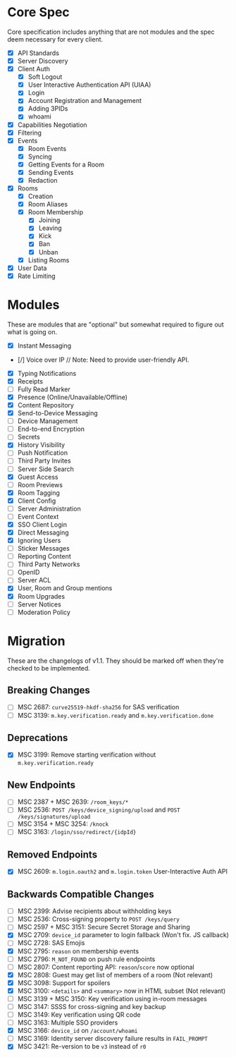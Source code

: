 # Core Spec
Core specification includes anything that are not modules and the spec deem necessary for every client.

- [X] API Standards
- [X] Server Discovery
- [X] Client Auth
	- [X] Soft Logout
	- [X] User Interactive Authentication API (UIAA)
	- [X] Login
	- [X] Account Registration and Management
	- [X] Adding 3PIDs
	- [X] whoami
- [X] Capabilities Negotiation
- [X] Filtering
- [X] Events
	- [X] Room Events
	- [X] Syncing
	- [X] Getting Events for a Room
	- [X] Sending Events
	- [X] Redaction
- [X] Rooms
	- [X] Creation
	- [X] Room Aliases
	- [X] Room Membership
		- [X] Joining
		- [X] Leaving
		- [X] Kick
		- [X] Ban
		- [X] Unban
	- [X] Listing Rooms
- [X] User Data
- [X] Rate Limiting

# Modules
These are modules that are "optional" but somewhat required to figure out what is going on.

- [X] Instant Messaging
- [/] Voice over IP
	// Note: Need to provide user-friendly API.
- [X] Typing Notifications
- [X] Receipts
- [ ] Fully Read Marker
- [X] Presence (Online/Unavailable/Offline)
- [X] Content Repository
- [X] Send-to-Device Messaging
- [ ] Device Management
- [ ] End-to-end Encryption
- [ ] Secrets
- [X] History Visibility
- [ ] Push Notification
- [ ] Third Party Invites
- [ ] Server Side Search
- [X] Guest Access
- [ ] Room Previews
- [X] Room Tagging
- [X] Client Config
- [ ] Server Administration
- [ ] Event Context
- [X] SSO Client Login
- [X] Direct Messaging
- [X] Ignoring Users
- [ ] Sticker Messages
- [ ] Reporting Content
- [ ] Third Party Networks
- [ ] OpenID
- [ ] Server ACL
- [X] User, Room and Group mentions
- [X] Room Upgrades
- [ ] Server Notices
- [ ] Moderation Policy

# Migration
These are the changelogs of v1.1. They should be marked off when they're checked to be implemented.

## Breaking Changes
- [ ] MSC 2687: `curve25519-hkdf-sha256` for SAS verification
- [ ] MSC 3139: `m.key.verification.ready` and `m.key.verification.done`

## Deprecations
- [X] MSC 3199: Remove starting verification without `m.key.verification.ready`

## New Endpoints
- [ ] MSC 2387 + MSC 2639: `/room_keys/*`
- [ ] MSC 2536: `POST /keys/device_signing/upload` and `POST /keys/signatures/upload`
- [ ] MSC 3154 + MSC 3254: `/knock`
- [ ] MSC 3163: `/login/sso/redirect/{idpId}`

## Removed Endpoints
- [X] MSC 2609: `m.login.oauth2` and `m.login.token` User-Interactive Auth API

## Backwards Compatible Changes
- [ ] MSC 2399: Advise recipients about withholding keys
- [ ] MSC 2536: Cross-signing property to `POST /keys/query`
- [ ] MSC 2597 + MSC 3151: Secure Secret Storage and Sharing
- [X] MSC 2709: `device_id` parameter to login fallback (Won't fix. JS callback)
- [ ] MSC 2728: SAS Emojis
- [X] MSC 2795: `reason` on membership events
- [ ] MSC 2796: `M_NOT_FOUND` on push rule endpoints
- [ ] MSC 2807: Content reporting API: `reason`/`score` now optional
- [X] MSC 2808: Guest may get list of members of a room (Not relevant)
- [X] MSC 3098: Support for spoilers
- [X] MSC 3100: `<details>` and `<summary>` now in HTML subset (Not relevant)
- [ ] MSC 3139 + MSC 3150: Key verification using in-room messages
- [ ] MSC 3147: SSSS for cross-signing and key backup
- [ ] MSC 3149: Key verification using QR code
- [ ] MSC 3163: Multiple SSO providers
- [X] MSC 3166: `device_id` on `/account/whoami`
- [ ] MSC 3169: Identity server discovery failure results in `FAIL_PROMPT`
- [X] MSC 3421: Re-version to be `v3` instead of `r0`
